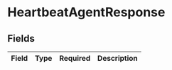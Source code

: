 # HeartbeatAgentResponse


## Fields

| Field       | Type        | Required    | Description |
| ----------- | ----------- | ----------- | ----------- |